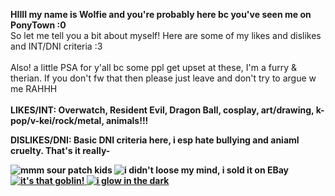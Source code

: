 <b>HIIII my name is Wolfie and you're probably here bc you've seen me on PonyTown :0</b>
<br> So let me tell you a bit about myself! Here are some of my likes and dislikes and INT/DNI criteria :3
<br>
<br> Also! a little PSA for y'all bc some ppl get upset at these, I'm a furry & therian. If you don't fw that then please just leave and don't try to argue w me RAHHH
<br>
<br>
<b>LIKES/INT: Overwatch, Resident Evil, Dragon Ball, cosplay, art/drawing, k-pop/v-kei/rock/metal, animals!!!</b>

<b>DISLIKES/DNI: Basic DNI criteria here, i esp hate bullying and aniaml cruelty. That's it really-<b>







<img src="https://gifcity.carrd.co/assets/images/gallery50/331039be.png?v=dc8076d6" alt="mmm sour patch kids"> <img src="https://gifcity.carrd.co/assets/images/gallery131/0369c4e4.jpg?v=dc8076d6" alt="i didn't loose my mind, i sold it on EBay">
<ins>
<img src="https://gifcity.carrd.co/assets/images/gallery18/3c5008c4.gif?v=dc8076d6" alt="it's that goblin!"> <img src="https://gifcity.carrd.co/assets/images/gallery18/cb0f5b2c.gif?v=dc8076d6" alt="i glow in the dark">
